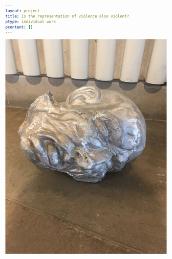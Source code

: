 ```yaml
---
layout: project
title: Is the representation of violence also violent?
ptype: individual work
pcontent: []
---
```

!['Is the representation of violence also violent?', sandcasted aluminum, 2017](/assets/img/ali-akbar-mehta-is-the-representation-of-violence-also-violent-sandcasted-aluminium-2017.jpg)
